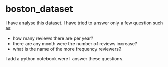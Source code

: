 # boston_dataset
I have analyse this dataset. I have tried to answer only a few question such as:
- how many reviews there are per year? 
- there are any month were the number of reviews increase?
- what is the name of the more frequency reviewers?


I add a python notebook were I answer these questions.
